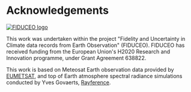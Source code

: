 # Acknowledgements

[![FIDUCEO logo](http://www.fiduceo.eu/sites/default/files/FIDUCEO-logo.png)](http://www.fiduceo.eu/)

This work was undertaken within the project "Fidelity and Uncertainty in Climate data records from Earth Observation" (FIDUCEO). FIDUCEO has received funding from the European Union's H2020 Research and Innovation programme, under Grant Agreement 638822.

This work is based on Meteosat Earth observation data provided by [EUMETSAT](http://www.eumetsat.int/), and top of Earth atmosphere spectral radiance simulations conducted by Yves Govaerts, [Rayference](http://www.rayference.eu/).
